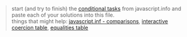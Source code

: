 > start (and try to finish) the [conditional tasks](https://javascript.info/ifelse) from javascript.info and paste each of your solutions into this file.  
> things that might help: [javascript.inf - comparisons](https://javascript.info/comparison), [interactive coercion table](https://janke-learning.org/equalities-coercion/), [equalities table](https://dorey.github.io/JavaScript-Equality-Table/)
